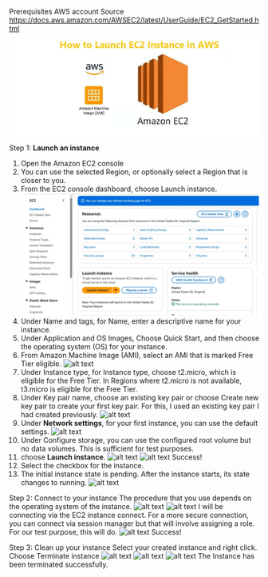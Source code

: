 Prerequisites
AWS account
Source
https://docs.aws.amazon.com/AWSEC2/latest/UserGuide/EC2_GetStarted.html
![alt text](./Images/Capture0.PNG)
Step 1: **Launch an instance**
1. Open the Amazon EC2 console
2. You can use the selected Region, or optionally select a Region that is closer to you.
3. From the EC2 console dashboard, choose Launch instance.
![alt text](./Images/Capture1.PNG)
4. Under Name and tags, for Name, enter a descriptive name for your instance.
5. Under Application and OS Images, Choose Quick Start, and then choose the operating system (OS) for your instance.
6. From Amazon Machine Image (AMI), select an AMI that is marked Free Tier eligible.
![alt text](Capture2-1.PNG)
7. Under Instance type, for Instance type, choose t2.micro, which is eligible for the Free Tier. In Regions where t2.micro is not available, t3.micro  is eligible for the Free Tier.
8. Under Key pair name, choose an existing key pair or choose Create new key pair to create your first key pair. For this, I used an existing key pair I had created previously.
![alt text](Capture3-1.PNG)
9. Under **Network settings**, for your first instance, you can use the default settings.
![alt text](Capture4-1.PNG)
10. Under Configure storage, you can use the configured root volume but no data volumes. This is sufficient for test purposes.
11. choose **Launch instance**.
![alt text](Capture5-1.PNG)
![alt text](Capture6-1.PNG)
Success!
12. Select the checkbox for the instance.
13. The initial instance state is pending. After the instance starts, its state changes to running.
![alt text](Capture7-1.PNG)

Step 2: Connect to your instance
The procedure that you use depends on the operating system of the instance.
![alt text](Capture8-1.PNG)
![alt text](Capture9-1.PNG)
I will be connecting via the EC2 instance connect. For a more secure connection, you can connect via session manager but that will involve assigning a role. For our test purpose, this will do.
![alt text](Capture10-1.PNG)
Success!

Step 3: Clean up your instance
Select your created instance and right click.
Choose Terminate instance
![alt text](Capture11-1.PNG)
![alt text](Capture12-1.PNG)
![alt text](Capture13-1.PNG)
The Instance has been terminated successfully.